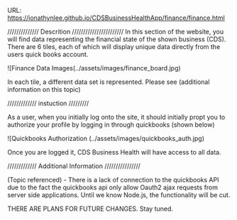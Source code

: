 URL: https://jonathynlee.github.io/CDSBusinessHealthApp/finance/finance.html



////////////// Descrition ///////////////////////
In this section of the website, you will find data representing the financial state of the shown business (CDS). There are 6 tiles, each
of which will display unique data directly from the users quick books account. 

![Finance Data Images(../assets/images/finance_board.jpg)


In each tile, a different data set is represented. Please see (additional information on this topic)


/////////////  instuction /////////

As a user, when you initially log onto the site, it should initially propt you to authorize your profile by logging in through quickbooks
(shown below)

![Quickbooks Authorization (../assets/images/quickbooks_auth.jpg)

Once you are logged it, CDS Business Health will have access to all data.




///////////// Additional Information ////////////////

(Topic referenced) - There is a lack of connection to the quickbooks API due to the fact the quickbooks api only allow Oauth2 ajax requests
from server side applications. Until we know Node.js, the functionality will be cut. 

THERE ARE PLANS FOR FUTURE CHANGES. Stay tuned.

